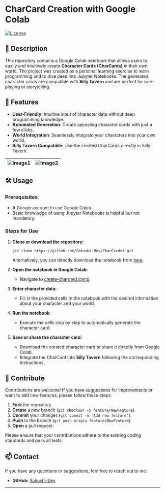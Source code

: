 # CharCard Creation with Google Colab

[![License](https://img.shields.io/badge/license-MIT-blue.svg)](LICENSE)

## 📖 Description

This repository contains a Google Colab notebook that allows users to easily and intuitively create **Character Cards (CharCards)** in their own world. The project was created as a personal learning exercise to learn programming and to dive deep into Jupyter Notebooks. The generated character cards are compatible with **Silly Tavern** and are perfect for role-playing or storytelling.

## 🚀 Features

- **User-Friendly**: Intuitive input of character data without deep programming knowledge.
- **Automated Generation**: Create appealing character cards with just a few clicks.
- **World Integration**: Seamlessly integrate your characters into your own world.
- **Silly Tavern Compatible**: Use the created CharCards directly in Silly Tavern.

|![Image1](https://github.com/Sakushi-Dev/CharCardv3/blob/main/charcard_0.png) |![Image2](https://github.com/Sakushi-Dev/CharCardv3/blob/main/charcard_1.png) |
|:---:|:---:|

## 🛠️ Usage

### Prerequisites

- A Google account to use Google Colab.
- Basic knowledge of using Jupyter Notebooks is helpful but not mandatory.

### Steps for Use

1. **Clone or download the repository:**

    ```bash
    git clone https://github.com/Sakushi-Dev/CharCardv3.git
    ```

    Alternatively, you can directly download the notebook from [here](https://github.com/Sakushi-Dev/CharCardv3/blob/main/Notebook/create-charcard.ipynb).

2. **Open the notebook in Google Colab:**

    - Navigate to [create-charcard.ipynb](https://colab.research.google.com/github/Sakushi-Dev/CharCardv3/blob/main/Notebook/create-charcard.ipynb).

3. **Enter character data:**

    - Fill in the provided cells in the notebook with the desired information about your character and your world.

4. **Run the notebook:**

    - Execute the cells step by step to automatically generate the character card.

5. **Save or share the character card:**

    - Download the created character card or share it directly from Google Colab.
    - Integrate the CharCard into **Silly Tavern** following the corresponding instructions.

## 🤝 Contribute

Contributions are welcome! If you have suggestions for improvements or want to add new features, please follow these steps:

1. **Fork** the repository.
2. **Create** a new branch (`git checkout -b feature/NewFeature`).
3. **Commit** your changes (`git commit -m 'Add new feature'`).
4. **Push** to the branch (`git push origin feature/NewFeature`).
5. **Open** a pull request.

Please ensure that your contributions adhere to the existing coding standards and pass all tests.

## 📫 Contact

If you have any questions or suggestions, feel free to reach out to me:


- **GitHub:** [Sakushi-Dev](https://github.com/Sakushi-Dev)

---
